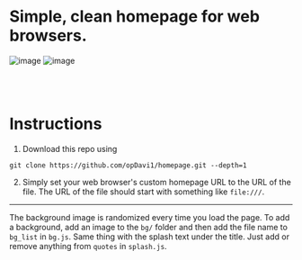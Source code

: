 # Simple, clean homepage for web browsers.

![image](https://github.com/opDavi1/homepage/assets/121784309/28b9fec7-48d6-45a4-94db-0fa0b41fb2d4)
![image](https://github.com/opDavi1/homepage/assets/121784309/193bbb3a-d7da-4e04-a140-3661cd1add6c)

<br>
<br>

# Instructions
1. Download this repo using
```console
git clone https://github.com/opDavi1/homepage.git --depth=1
```
2. Simply set your web browser's custom homepage URL to the URL of the file. The URL of the file should start with something like `file:///`.

---

The background image is randomized every time you load the page. To add a background, add an image to the `bg/` folder and then add the file name to `bg_list` in `bg.js`.
Same thing with the splash text under the title. Just add or remove anything from `quotes` in `splash.js`.

